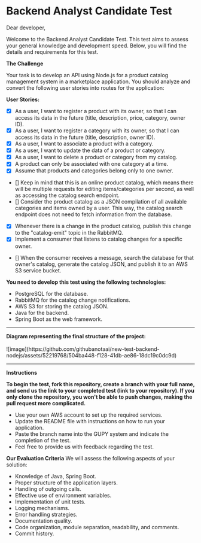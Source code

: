 <h1>Backend Analyst Candidate Test</h1>
Dear developer,

Welcome to the Backend Analyst Candidate Test. This test aims to assess your general knowledge and development speed. Below, you will find the details and requirements for this test.

<strong>The Challenge</strong>

Your task is to develop an API using Node.js for a product catalog management system in a marketplace application. You should analyze and convert the following user stories into routes for the application:

<strong>User Stories:</strong>

- [x] As a user, I want to register a product with its owner, so that I can access its data in the future (title, description, price, category, owner ID).
- [x] As a user, I want to register a category with its owner, so that I can access its data in the future (title, description, owner ID).
- [x] As a user, I want to associate a product with a category.
- [x] As a user, I want to update the data of a product or category.
- [x] As a user, I want to delete a product or category from my catalog.
- [x] A product can only be associated with one category at a time.
- [x] Assume that products and categories belong only to one owner.

- [] Keep in mind that this is an online product catalog, which means there will be multiple requests for editing items/categories per second, as well as accessing the catalog search endpoint.
- [] Consider the product catalog as a JSON compilation of all available categories and items owned by a user. This way, the catalog search endpoint does not need to fetch information from the database.
- [x] Whenever there is a change in the product catalog, publish this change to the "catalog-emit" topic in the RabbitMQ.
- [x] Implement a consumer that listens to catalog changes for a specific owner.
- [] When the consumer receives a message, search the database for that owner's catalog, generate the catalog JSON, and publish it to an AWS S3 service bucket.

<strong>You need to develop this test using the following technologies:</strong>

- PostgreSQL for the database.
- RabbitMQ for the catalog change notifications.
- AWS S3 for storing the catalog JSON.
- Java for the backend.
- Spring Boot as the web framework.

<hr>
<strong>Diagram representing the final structure of the project:</strong> <br><br>
![image](https://github.com/githubanotaai/new-test-backend-nodejs/assets/52219768/504ba448-f128-41db-ae86-18dc19c0dc9d)

<hr>

<strong>Instructions</strong>

<strong>To begin the test, fork this repository, create a branch with your full name, and send us the link to your completed test (link to your repository). If you only clone the repository, you won't be able to push changes, making the pull request more complicated.</strong>

- Use your own AWS account to set up the required services.
- Update the README file with instructions on how to run your application.
- Paste the branch name into the GUPY system and indicate the completion of the test.
- Feel free to provide us with feedback regarding the test.

<strong>Our Evaluation Criteria</strong>
We will assess the following aspects of your solution:

- Knowledge of Java, Spring Boot.
- Proper structure of the application layers.
- Handling of outgoing calls.
- Effective use of environment variables.
- Implementation of unit tests.
- Logging mechanisms.
- Error handling strategies.
- Documentation quality.
- Code organization, module separation, readability, and comments.
- Commit history.
